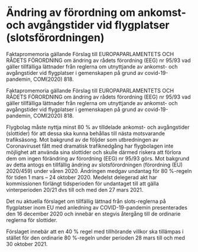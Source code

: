 # Ändring av förordning om ankomst- och avgångstider vid flygplatser (slotsförordningen)

Faktapromemoria gällande Förslag till EUROPAPARLAMENTETS OCH RÅDETS FÖRORDNING om ändring av rådets förordning (EEG) nr 95/93 vad gäller tillfälliga lättnader från reglerna om utnyttjande av ankomst- och avgångstider vid flygplatser i gemenskapen på grund av covid-19-pandemin, COM(2020) 818.

Faktapromemoria gällande Förslag till EUROPAPARLAMENTETS OCH RÅDETS FÖRORDNING om ändring av rådets förordning (EEG) nr 95/93 vad gäller tillfälliga lättnader från reglerna om utnyttjande av ankomst- och avgångstider vid flygplatser i gemenskapen på grund av covid-19-pandemin, COM(2020) 818.

Flygbolag måste nyttja minst 80 % av tilldelade ankomst- och avgångstider (slottider) för att dessa ska kunna behållas till nästa motsvarande trafiksäsong. Mot bakgrund av de följder som utbredningen av Coronaviruset fått med dramatisk trafiknedgång har flygbolagen inte möjlighet att använda sina slottider och skulle därmed riskera att förlora dem om ingen förändring av förordning (EEG) nr 95/93 görs. Mot bakgrund av detta antogs en tillfällig ändring av slotsförordningen (förordning (EU) 2020/459) under våren 2020. Ändringen medgav undantag för 80 %-regeln för tiden 1 mars – 24 oktober 2020. Medelst delegerad akt har kommissionen förlängt tidsperioden för undantaget till att gälla vinterperioden 20/21 dvs till och med den 27 mars 2021.

Det nu aktuella förslaget om tillfällig lättnad från slots-reglerna på flygplatser inom EU med anledning av COVID-19-pandemin presenterades den 16 december 2020 och innebär en stegvis återgång till de ordinarie reglerna för slottider.

Förslaget innebär att en 40 % regel med tillhörande villkor ska tillämpas i stället för den ordinarie 80 %-regeln under perioden 28 mars till och med 30 oktober 2021.
